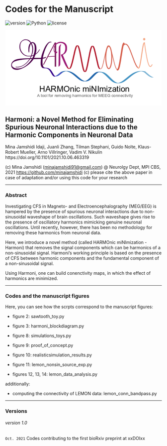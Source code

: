 # Codes for the Manuscript

![version](https://img.shields.io/badge/version-1.0-blue)
![Python](https://img.shields.io/badge/Python-3.6-green)
![license](https://img.shields.io/badge/license-MIT-orange)


<p align="center">
  <img src="harmoni_logo.png"/>
</p>

<h2>Harmoni: a Novel Method for Eliminating Spurious Neuronal Interactions due to the Harmonic Components in Neuronal Data</h2>
Mina Jamshidi Idaji, Juanli Zhang, Tilman Stephani, Guido Nolte, Klaus-Robert Mueller, Arno Villringer, Vadim V. Nikulin
https://doi.org/10.1101/2021.10.06.463319 

(c) Mina Jamshidi (minajamshidi91@gmail.com) @ Neurolgy Dept, MPI CBS, 2021
https://github.com/minajamshidi
(c) please cite the above paper in case of adaptation and/or using this code for your research

-----------------------------------------------------------------------

<h3>Abstract</h3>

Investigating CFS in Magneto- and Electroencephalography (MEG/EEG) is hampered by the presence of spurious neuronal interactions due to non-sinusoidal waveshape of brain oscillations. Such waveshape gives rise to the presence of oscillatory harmonics mimicking genuine neuronal oscillations. Until recently, however, there has been no methodology for removing these harmonics from neuronal data. 

Here, we introduce a novel method (called HARMOnic miNImization - Harmoni) that removes the signal components which can be harmonics of a non-sinusoidal signal. Harmoni’s working principle is based on the presence of CFS between harmonic components and the fundamental component of a non-sinusoidal signal. 

Using Harmoni, one can build conenctivity maps, in which the effect of harmonics are minimized.

-----------------------------------------------------------------------

<h3>Codes and the manuscript figures</h3>

Here, you can see how the scrpts correspond to the manuscript figures:

* figure 2: sawtooth_toy.py

* figure 3: harmoni_blockdiagram.py 

* figure 8: simulations_toys.py 

* figure 9: proof_of_concept.py 

* figure 10: realisticsimulation_results.py 

* figure 11: lemon_nonsin_source_exp.py 

* figures 12, 13, 14: lemon_data_analysis.py 

additionally:

* computing the connectivity of LEMON data: lemon_conn_bandpass.py 

-----------------------------------------------------------------------

<h3>Versions</h3>

###### version 1.0
`Oct. 2021` Codes contributing to the first bioRxiv preprint at xxDOIxx


